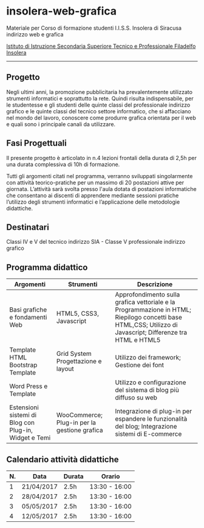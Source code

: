# insolera-web-grafica
Materiale per Corso di formazione studenti I.I.S.S. Insolera di Siracusa indirizzo web e grafica

[Istituto di Istruzione Secondaria Superiore Tecnico e Professionale Filadelfo Insolera](http://www.istitutoinsolera.gov.it/)

---

## Progetto

Negli ultimi anni, la promozione pubblicitaria ha prevalentemente utilizzato strumenti informatici e soprattutto la rete. Quindi risulta indispensabile, per le studentesse e gli studenti delle quinte classi del professionale indirizzo grafico e le quinte classi del tecnico settore informatico, che si affacciano nel mondo del lavoro, conoscere come produrre grafica orientata per il web e quali sono i principale canali da utilizzare.

## Fasi Progettuali

Il presente progetto è articolato in n.4 lezioni frontali della durata di 2,5h per una durata complessiva di 10h di formazione.

Tutti gli argomenti citati nel programma, verranno sviluppati singolarmente con attività teorico-pratiche per un massimo di 20 postazioni attive per giornata. L’attività sarà svolta presso l'aula dotata di postazioni informatiche che consentano ai discenti di apprendere mediante sessioni pratiche l’utilizzo degli strumenti informatici e l’applicazione delle metodologie didattiche.

## Destinatari

Classi IV e V del tecnico indirizzo SIA - Classe V professionale indirizzo grafico

## Programma didattico

Argomenti | Strumenti | Descrizione
--- | --- | ---
Basi grafiche e fondamenti Web	| HTML5, CSS3, Javascript	 | Approfondimento sulla grafica vettoriale e la Programmazione in HTML; Riepilogo concetti base HTML,CSS; Utilizzo di Javascript; Differenze tra HTML e HTML5
Template HTML	Bootstrap Template | Grid System	Progettazione e layout | Utilizzo dei framework; Gestione dei font
Word Press e Template |	| Utilizzo e configurazione del sistema di blog più diffuso su web
Estensioni sistemi di Blog con Plug-in, Widget e Temi |	WooCommerce; Plug-in per la gestione grafica | Integrazione di plug-in per espandere le funzionalità del blog; Integrazione sistemi di E-commerce

## Calendario attività didattiche

N. | Data | Durata | Orario
--- | --- | --- | ---
1 | 21/04/2017 | 2.5h | 13:30 - 16:00
2 | 28/04/2017 | 2.5h | 13:30 - 16:00
3 | 05/05/2017 | 2.5h | 13:30 - 16:00
4 | 12/05/2017 | 2.5h | 13:30 - 16:00
